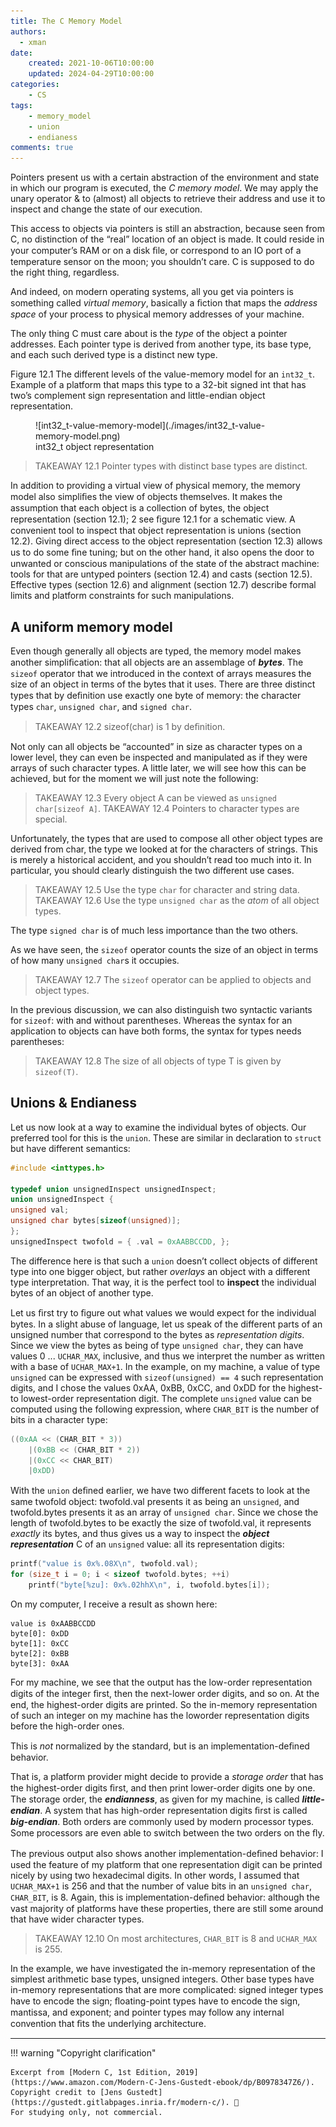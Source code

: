 ```yaml
---
title: The C Memory Model
authors:
  - xman
date:
    created: 2021-10-06T10:00:00
    updated: 2024-04-29T10:00:00
categories:
    - CS
tags:
    - memory_model
    - union
    - endianess
comments: true
---
```


Pointers present us with a certain abstraction of the environment and state in which our program is executed, the *C memory model*. We may apply the unary operator & to (almost) all objects to retrieve their address and use it to inspect and change the state of our execution.

<!-- more -->

This access to objects via pointers is still an abstraction, because seen from C, no distinction of the “real” location of an object is made. It could reside in your computer’s RAM or on a disk ﬁle, or correspond to an IO port of a temperature sensor on the moon; you shouldn’t care. C is supposed to do the right thing, regardless.

And indeed, on modern operating systems, all you get via pointers is something called *virtual memory*, basically a ﬁction that maps the *address space* of your process to physical memory addresses of your machine.

The only thing C must care about is the *type* of the object a pointer addresses. Each pointer type is derived from another type, its base type, and each such derived type is a distinct new type.

Figure 12.1 The different levels of the value-memory model for an `int32_t`. Example of a platform that maps this type to a 32-bit signed int that has two’s complement sign representation and little-endian object representation.

<figure markdown="span">
    ![int32_t-value-memory-model](./images/int32_t-value-memory-model.png)
    <figcaption>int32_t object representation</figcaption>
</figure>

> TAKEAWAY 12.1 Pointer types with distinct base types are distinct.

In addition to providing a virtual view of physical memory, the memory model also simpliﬁes the view of objects themselves. It makes the assumption that each object is a collection of bytes, the object representation (section 12.1); 2 see ﬁgure 12.1 for a schematic view. A convenient tool to inspect that object representation is unions (section 12.2). Giving direct access to the object representation (section 12.3) allows us to do some ﬁne tuning; but on the other hand, it also opens the door to unwanted or conscious manipulations of the state of the abstract machine: tools for that are untyped pointers (section 12.4) and casts (section 12.5). Effective types (section 12.6) and alignment (section 12.7) describe formal limits and platform constraints for such manipulations.

## A uniform memory model

Even though generally all objects are typed, the memory model makes another simpliﬁcation: that all objects are an assemblage of ***bytes***. The `sizeof` operator that we introduced in the context of arrays measures the size of an object in terms of the bytes that it uses. There are three distinct types that by deﬁnition use exactly one byte of memory: the character types `char`, `unsigned char`, and `signed char`.

> TAKEAWAY 12.2 sizeof(char) is 1 by deﬁnition.

Not only can all objects be “accounted” in size as character types on a lower level, they can even be inspected and manipulated as if they were arrays of such character types. A little later, we will see how this can be achieved, but for the moment we will just note the following:

> TAKEAWAY 12.3 Every object A can be viewed as `unsigned char[sizeof A]`.
> TAKEAWAY 12.4 Pointers to character types are special.

Unfortunately, the types that are used to compose all other object types are derived from char, the type we looked at for the characters of strings. This is merely a historical accident, and you shouldn’t read too much into it. In particular, you should clearly distinguish the two different use cases.

> TAKEAWAY 12.5 Use the type `char` for character and string data.
> TAKEAWAY 12.6 Use the type `unsigned char` as the *atom* of all object types.

The type `signed char` is of much less importance than the two others.

As we have seen, the `sizeof` operator counts the size of an object in terms of how many `unsigned char`s it occupies.

> TAKEAWAY 12.7 The `sizeof` operator can be applied to objects and object types.

In the previous discussion, we can also distinguish two syntactic variants for `sizeof`: with and without parentheses. Whereas the syntax for an application to objects can have both forms, the syntax for types needs parentheses:

> TAKEAWAY 12.8 The size of all objects of type T is given by `sizeof(T)`.

## Unions & Endianess

Let us now look at a way to examine the individual bytes of objects. Our preferred tool for this is the `union`. These are similar in declaration to `struct` but have different semantics:

```c title="endianness.c"
#include <inttypes.h>

typedef union unsignedInspect unsignedInspect;
union unsignedInspect {
unsigned val;
unsigned char bytes[sizeof(unsigned)];
};
unsignedInspect twofold = { .val = 0xAABBCCDD, };
```

The difference here is that such a `union` doesn’t collect objects of different type into one bigger object, but rather *overlays* an object with a different type interpretation. That way, it is the perfect tool to **inspect** the individual bytes of an object of another type.

Let us ﬁrst try to ﬁgure out what values we would expect for the individual bytes. In a slight abuse of language, let us speak of the different parts of an unsigned number that correspond to the bytes as *representation digits*. Since we view the bytes as being of type `unsigned char`, they can have values 0 ... `UCHAR_MAX`, inclusive, and thus we interpret the number as written with a base of `UCHAR_MAX+1`. In the example, on my machine, a value of type `unsigned` can be expressed with `sizeof(unsigned) == 4` such representation digits, and I chose the values 0xAA, 0xBB, 0xCC, and 0xDD for the highest- to lowest-order representation digit. The complete `unsigned` value can be computed using the following expression, where `CHAR_BIT` is the number of bits in a character type:

```c
((0xAA << (CHAR_BIT * 3)) 
    |(0xBB << (CHAR_BIT * 2)) 
    |(0xCC << CHAR_BIT) 
    |0xDD)
```

With the `union` deﬁned earlier, we have two different facets to look at the same twofold object: twofold.val presents it as being an `unsigned`, and twofold.bytes presents it as an array of `unsigned char`. Since we chose the length of twofold.bytes to be exactly the size of twofold.val, it represents *exactly* its bytes, and thus gives us a way to inspect the ***object representation*** C of an `unsigned` value: all its representation digits:

```c title="endianness.c"
printf("value is 0x%.08X\n", twofold.val);
for (size_t i = 0; i < sizeof twofold.bytes; ++i)
    printf("byte[%zu]: 0x%.02hhX\n", i, twofold.bytes[i]);
```

On my computer, I receive a result as shown here:

```Shell
value is 0xAABBCCDD
byte[0]: 0xDD
byte[1]: 0xCC
byte[2]: 0xBB
byte[3]: 0xAA
```

For my machine, we see that the output has the low-order representation digits of the integer ﬁrst, then the next-lower order digits, and so on. At the end, the highest-order digits are printed. So the in-memory representation of such an integer on my machine has the loworder representation digits before the high-order ones.

This is *not* normalized by the standard, but is an implementation-deﬁned behavior.

That is, a platform provider might decide to provide a *storage order* that has the highest-order digits ﬁrst, and then print lower-order digits one by one. The storage order, the ***endianness***, as given for my machine, is called ***little-endian***. A system that has high-order representation digits ﬁrst is called ***big-endian***. Both orders are commonly used by modern processor types. Some processors are even able to switch between the two orders on the ﬂy.

The previous output also shows another implementation-deﬁned behavior: I used the feature of my platform that one representation digit can be printed nicely by using two hexadecimal digits. In other words, I assumed that `UCHAR_MAX+1` is 256 and that the number of value bits in an `unsigned char`, `CHAR_BIT`, is 8. Again, this is implementation-deﬁned behavior: although the vast majority of platforms have these properties, there are still some around that have wider character types.

> TAKEAWAY 12.10 On most architectures, `CHAR_BIT` is 8 and `UCHAR_MAX` is 255.

In the example, we have investigated the in-memory representation of the simplest arithmetic base types, unsigned integers. Other base types have in-memory representations that are more complicated: signed integer types have to encode the sign; ﬂoating-point types have to encode the sign, mantissa, and exponent; and pointer types may follow any internal convention that ﬁts the underlying architecture.

---

!!! warning "Copyright clarification"

    Excerpt from [Modern C, 1st Edition, 2019](https://www.amazon.com/Modern-C-Jens-Gustedt-ebook/dp/B0978347Z6/).
    Copyright credit to [Jens Gustedt](https://gustedt.gitlabpages.inria.fr/modern-c/). 🫡
    For studying only, not commercial.
